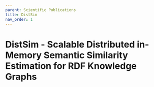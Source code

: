 ```yaml
---
parent: Scientific Publications
title: DistSim
nav_order: 1
---
```


# DistSim - Scalable Distributed in-Memory Semantic Similarity Estimation for RDF Knowledge Graphs
